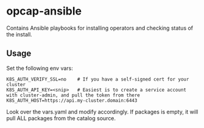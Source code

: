 # opcap-ansible
Contains Ansible playbooks for installing operators and checking status of the install.

## Usage
Set the following env vars:

```
K8S_AUTH_VERIFY_SSL=no    # If you have a self-signed cert for your cluster
K8S_AUTH_API_KEY=<snip>   # Easiest is to create a service account with cluster-admin, and pull the token from there
K8S_AUTH_HOST=https://api.my-cluster.domain:6443
```

Look over the vars.yaml and modify accordingly. If packages is empty, it will pull ALL packages
from the catalog source.
